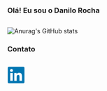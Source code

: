 ### Olá! Eu sou o Danilo Rocha
##

![Anurag's GitHub stats](https://github-readme-stats.vercel.app/api?username=devdanrocha&repo=github.com/devdanrocha/E-commerce-com-NextJs&show_icons=true&theme=radical)

### Contato
##
<a href="https://www.linkedin.com/in/danilo-rocha-79591510/" target="_blank">
<img aligh="center"  heigth="30" width="40" src="https://raw.githubusercontent.com/devicons/devicon/master/icons/linkedin/linkedin-plain.svg" style="max.width:100%;"></a>




 
